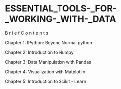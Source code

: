 # ESSENTIAL_TOOLS-_FOR-_WORKING-_WITH-_DATA

B r i e f C o n t e n t s

Chapter 1: IPython: Beyond Normal python

Chapter 2: Introduction to Numpy

Chapter 3: Data Manipulation with Pandas

Chapter 4: Visualization with Matplotlib

Chapter 5: Introduction to Scikit - Learn


